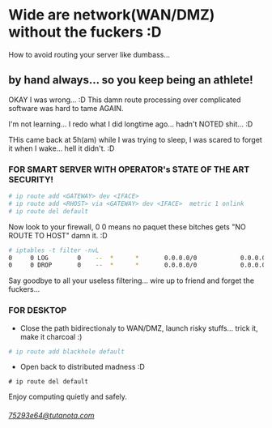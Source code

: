 # Wide are network(WAN/DMZ) without the fuckers :D

How to avoid routing your server like dumbass...

## by hand always... so you keep being an athlete!

OKAY I was wrong... :D This damn route processing over complicated software was hard to tame AGAIN.

I'm not learning... I redo what I did longtime ago... hadn't NOTED shit... :D

THis came back at 5h(am) while I was trying to sleep, I was scared to forget it when I wake... hell it didn't. :D

### FOR SMART SERVER WITH OPERATOR's STATE OF THE ART SECURITY!

```sh
# ip route add <GATEWAY> dev <IFACE>
# ip route add <RHOST> via <GATEWAY> dev <IFACE>  metric 1 onlink
# ip route del default
```

Now look to your firewall, 0 0 means no paquet these bitches gets "NO ROUTE TO HOST" damn it. :D

```sh
# iptables -t filter -nvL
0     0 LOG        0    --  *      *       0.0.0.0/0            0.0.0.0/0            limit: avg 1/sec burst 5 LOG flags 0 level 4
0     0 DROP       0    --  *      *       0.0.0.0/0            0.0.0.0/0
```

Say goodbye to all your useless filtering... wire up to friend and forget the fuckers...

### FOR DESKTOP

- Close the path bidirectionaly to WAN/DMZ, launch risky stuffs... trick it, make it charcoal :)

```sh
# ip route add blackhole default
```

- Open back to distributed madness :D

```
# ip route del default
```

Enjoy computing quietly and safely.

###### 75293e64@tutanota.com
